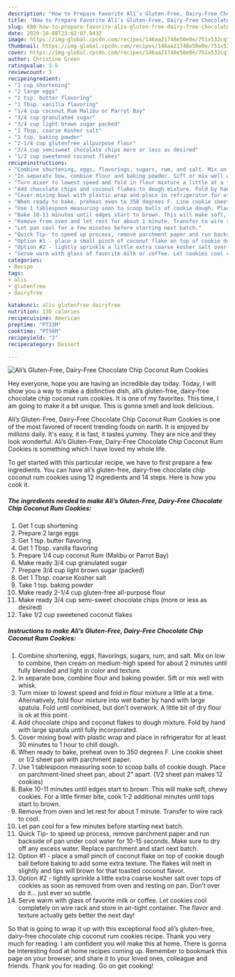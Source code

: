 ```yaml
---
description: "How to Prepare Favorite Ali’s Gluten-Free, Dairy-Free Chocolate Chip Coconut Rum Cookies"
title: "How to Prepare Favorite Ali’s Gluten-Free, Dairy-Free Chocolate Chip Coconut Rum Cookies"
slug: 680-how-to-prepare-favorite-alis-gluten-free-dairy-free-chocolate-chip-coconut-rum-cookies
date: 2020-10-08T23:02:07.043Z
image: https://img-global.cpcdn.com/recipes/146aa21748e50e0e/751x532cq70/alis-gluten-free-dairy-free-chocolate-chip-coconut-rum-cookies-recipe-main-photo.jpg
thumbnail: https://img-global.cpcdn.com/recipes/146aa21748e50e0e/751x532cq70/alis-gluten-free-dairy-free-chocolate-chip-coconut-rum-cookies-recipe-main-photo.jpg
cover: https://img-global.cpcdn.com/recipes/146aa21748e50e0e/751x532cq70/alis-gluten-free-dairy-free-chocolate-chip-coconut-rum-cookies-recipe-main-photo.jpg
author: Christine Green
ratingvalue: 3.6
reviewcount: 3
recipeingredient:
- "1 cup shortening"
- "2 large eggs"
- "1 tsp. butter flavoring"
- "1 Tbsp. vanilla flavoring"
- "1/4 cup coconut Rum Malibu or Parrot Bay"
- "3/4 cup granulated sugar"
- "3/4 cup light brown sugar packed"
- "1 Tbsp. coarse Kosher salt"
- "1 tsp. baking powder"
- "2-1/4 cup glutenfree allpurpose flour"
- "3/4 cup semisweet chocolate chips more or less as desired"
- "1/2 cup sweetened coconut flakes"
recipeinstructions:
- "Combine shortening, eggs, flavorings, sugars, rum, and salt. Mix on low to combine, then cream on medium-high speed for about 2 minutes until fully blended and light in color and texture."
- "In separate bow, combine flour and baking powder. Sift or mix well with whisk."
- "Turn mixer to lowest speed and fold in flour mixture a little at a time. Alternatively, fold flour mixture into wet batter by hand with large spatula. Fold until combined, but don’t overwork. A little bit of dry flour is ok at this point."
- "Add chocolate chips and coconut flakes to dough mixture. Fold by hand with large spatula until fully incorporated."
- "Cover mixing bowl with plastic wrap and place in refrigerator for at least 30 minutes to 1 hour to chill dough."
- "When ready to bake, preheat oven to 350 degrees F. Line cookie sheet or 1/2 sheet pan with parchment paper."
- "Use 1 tablespoon measuring soon to scoop balls of cookie dough. Place on parchment-lined sheet pan, about 2” apart. (1/2 sheet pan makes 12 cookies)"
- "Bake 10-11 minutes until edges start to brown. This will make soft, chewy cookies. For a little firmer bite, cook 1-2 additional minutes until tops start to brown."
- "Remove from oven and let rest for about 1 minute. Transfer to wire rack to cool."
- "Let pan cool for a few minutes before starting next batch."
- "Quick Tip- to speed up process, remove parchment paper and run backside of pan under cool water for 10-15 seconds. Make sure to dry off any excess water. Replace parchment and start next batch."
- "Option #1 - place a small pinch of coconut flake on top of cookie dough ball before baking to add some extra texture. The flakes will melt in slightly and tips will brown for that toasted coconut flavor."
- "Option #2 - lightly sprinkle a little extra coarse kosher salt over tops of cookies as soon as removed from oven and resting on pan. Don’t over do it... just ever so subtle."
- "Serve warm with glass of favorite milk or coffee. Let cookies cool completely on wire rack and store in air-tight container. The flavor and texture actually gets better the next day!"
categories:
- Recipe
tags:
- alis
- glutenfree
- dairyfree

katakunci: alis glutenfree dairyfree 
nutrition: 130 calories
recipecuisine: American
preptime: "PT33M"
cooktime: "PT56M"
recipeyield: "3"
recipecategory: Dessert

---
```



![Ali’s Gluten-Free, Dairy-Free Chocolate Chip Coconut Rum Cookies](https://img-global.cpcdn.com/recipes/146aa21748e50e0e/751x532cq70/alis-gluten-free-dairy-free-chocolate-chip-coconut-rum-cookies-recipe-main-photo.jpg)

Hey everyone, hope you are having an incredible day today. Today, I will show you a way to make a distinctive dish, ali’s gluten-free, dairy-free chocolate chip coconut rum cookies. It is one of my favorites. This time, I am going to make it a bit unique. This is gonna smell and look delicious.

Ali’s Gluten-Free, Dairy-Free Chocolate Chip Coconut Rum Cookies is one of the most favored of recent trending foods on earth. It is enjoyed by millions daily. It's easy, it is fast, it tastes yummy. They are nice and they look wonderful. Ali’s Gluten-Free, Dairy-Free Chocolate Chip Coconut Rum Cookies is something which I have loved my whole life.




To get started with this particular recipe, we have to first prepare a few ingredients. You can have ali’s gluten-free, dairy-free chocolate chip coconut rum cookies using 12 ingredients and 14 steps. Here is how you cook it.

<!--inarticleads1-->

##### The ingredients needed to make Ali’s Gluten-Free, Dairy-Free Chocolate Chip Coconut Rum Cookies:

1. Get 1 cup shortening
1. Prepare 2 large eggs
1. Get 1 tsp. butter flavoring
1. Get 1 Tbsp. vanilla flavoring
1. Prepare 1/4 cup coconut Rum (Malibu or Parrot Bay)
1. Make ready 3/4 cup granulated sugar
1. Prepare 3/4 cup light brown sugar (packed)
1. Get 1 Tbsp. coarse Kosher salt
1. Take 1 tsp. baking powder
1. Make ready 2-1/4 cup gluten-free all-purpose flour
1. Make ready 3/4 cup semi-sweet chocolate chips (more or less as desired)
1. Take 1/2 cup sweetened coconut flakes




<!--inarticleads2-->

##### Instructions to make Ali’s Gluten-Free, Dairy-Free Chocolate Chip Coconut Rum Cookies:

1. Combine shortening, eggs, flavorings, sugars, rum, and salt. Mix on low to combine, then cream on medium-high speed for about 2 minutes until fully blended and light in color and texture.
1. In separate bow, combine flour and baking powder. Sift or mix well with whisk.
1. Turn mixer to lowest speed and fold in flour mixture a little at a time. Alternatively, fold flour mixture into wet batter by hand with large spatula. Fold until combined, but don’t overwork. A little bit of dry flour is ok at this point.
1. Add chocolate chips and coconut flakes to dough mixture. Fold by hand with large spatula until fully incorporated.
1. Cover mixing bowl with plastic wrap and place in refrigerator for at least 30 minutes to 1 hour to chill dough.
1. When ready to bake, preheat oven to 350 degrees F. Line cookie sheet or 1/2 sheet pan with parchment paper.
1. Use 1 tablespoon measuring soon to scoop balls of cookie dough. Place on parchment-lined sheet pan, about 2” apart. (1/2 sheet pan makes 12 cookies)
1. Bake 10-11 minutes until edges start to brown. This will make soft, chewy cookies. For a little firmer bite, cook 1-2 additional minutes until tops start to brown.
1. Remove from oven and let rest for about 1 minute. Transfer to wire rack to cool.
1. Let pan cool for a few minutes before starting next batch.
1. Quick Tip- to speed up process, remove parchment paper and run backside of pan under cool water for 10-15 seconds. Make sure to dry off any excess water. Replace parchment and start next batch.
1. Option #1 - place a small pinch of coconut flake on top of cookie dough ball before baking to add some extra texture. The flakes will melt in slightly and tips will brown for that toasted coconut flavor.
1. Option #2 - lightly sprinkle a little extra coarse kosher salt over tops of cookies as soon as removed from oven and resting on pan. Don’t over do it... just ever so subtle.
1. Serve warm with glass of favorite milk or coffee. Let cookies cool completely on wire rack and store in air-tight container. The flavor and texture actually gets better the next day!




So that is going to wrap it up with this exceptional food ali’s gluten-free, dairy-free chocolate chip coconut rum cookies recipe. Thank you very much for reading. I am confident you will make this at home. There is gonna be interesting food at home recipes coming up. Remember to bookmark this page on your browser, and share it to your loved ones, colleague and friends. Thank you for reading. Go on get cooking!
